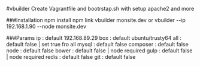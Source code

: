 #vbuilder
Create Vagrantfile and bootrstap.sh with setup apache2 and more


###Installation
    npm install
    npm link
    vbuilder monsite.dev
    or
    vbuilder --ip 192.168.1.90 --node monsite.dev
    
###Params
    ip        : default 192.168.89.29
    box       : default ubuntu/trusty64
    all       : default false | set true fro all
    mysql     : default false
    composer  : default false
    node      : default false
    bower     : default false | node required
    gulp      : default false | node required
    redis     : default false
    git       : default false
    